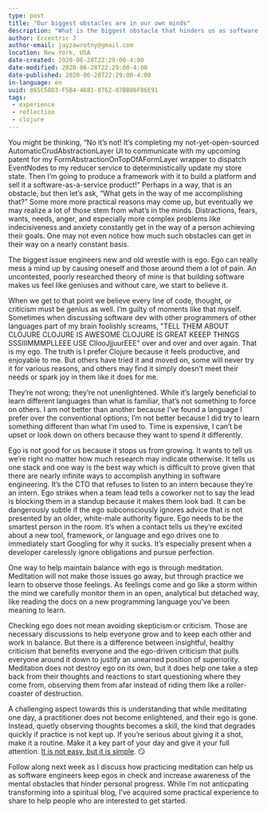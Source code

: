```yaml
---
type: post
title: "Our biggest obstacles are in our own minds"
description: "What is the biggest obstacle that hinders us as software engineers? It may be exactly what we imagine."
author: Eccentric J
author-email: jayzawrotny@gmail.com
location: New York, USA
date-created: 2020-06-28T22:29:00-4:00
date-modified: 2020-06-28T22:29:00-4:00
date-published: 2020-06-28T22:29:00-4:00
in-language: en
uuid: 865C58D3-F5B4-4681-8762-87BB86F86E91
tags:
 - experience
 - reflection
 - clojure
---
```


You might be thinking, &ldquo;No it&rsquo;s not! It&rsquo;s completing my not-yet-open-sourced AutomaticCrudAbstractionLayer UI to communicate with my upcoming patent for my FormAbstractionOnTopOfAFormLayer wrapper to dispatch EventNodes to my reducer service to deterministically update my store state. Then I&rsquo;m going to produce a framework with it to build a platform and sell it a software-as-a-service product!&rdquo; Perhaps in a way, that is an obstacle, but then let&rsquo;s ask, &ldquo;What gets in the way of me accomplishing that?&rdquo; Some more more practical reasons may come up, but eventually we may realize a lot of those stem from what&rsquo;s in the minds. Distractions, fears, wants, needs, anger, and especially more complex problems like indecisiveness and anxiety constantly get in the way of a person achieving their goals. One may not even notice how much such obstacles can get in their way on a nearly constant basis.

The biggest issue engineers new and old wrestle with is ego. Ego can really mess a mind up by causing oneself and those around them a lot of pain. An uncontested, poorly researched theory of mine is that building software makes us feel like geniuses and without care, we start to believe it.

When we get to that point we believe every line of code, thought, or criticism must be genius as well. I&rsquo;m guilty of moments like that myself. Sometimes when discussing software dev with other programmers of other languages part of my brain foolishly screams, "TELL THEM ABOUT CLOJURE CLOJURE IS AWESOME CLOJURE IS GREAT KEEEP THINGS SSSIIIMMMPLLEEE USE CllooJjjuurEEE" over and over and over again. That is my ego. The truth is I prefer Clojure because it feels productive, and enjoyable to me. But others have tried it and moved on, some will never try it for various reasons, and others may find it simply doesn&rsquo;t meet their needs or spark joy in them like it does for me.

They&rsquo;re not wrong; they&rsquo;re not unenlightened. While it&rsquo;s largely beneficial to learn different languages than what is familiar, that&rsquo;s not something to force on others. I am not better than another because I&rsquo;ve found a language I prefer over the conventional options; I&rsquo;m not better because I did try to learn something different than what I&rsquo;m used to. Time is expensive, I can&rsquo;t be upset or look down on others because they want to spend it differently.

Ego is not good for us because it stops us from growing. It wants to tell us we&rsquo;re right no matter how much research may indicate otherwise. It tells us one stack and one way is the best way which is difficult to prove given that there are nearly infinite ways to accomplish anything in software engineering. It&rsquo;s the CTO that refuses to listen to an intern because they&rsquo;re an intern. Ego strikes when a team lead tells a coworker not to say the lead is blocking them in a standup because it makes them look bad. It can be dangerously subtle if the ego subconsciously ignores advice that is not presented by an older, white-male authority figure. Ego needs to be the smartest person in the room. It&rsquo;s when a contact tells us they&rsquo;re excited about a new tool, framework, or language and ego drives one to immediately start Googling for why it sucks. It&rsquo;s especially present when a developer carelessly ignore obligations and pursue perfection.

One way to help maintain balance with ego is through meditation. Meditation will not make those issues go away, but through practice we learn to observe those feelings. As feelings come and go like a storm within the mind we carefully monitor them in an open, analytical but detached way, like reading the docs on a new programming language you&rsquo;ve been meaning to learn.

Checking ego does not mean avoiding skepticism or criticism. Those are necessary discussions to help everyone grow and to keep each other and work in balance. But there is a difference between insightful, healthy criticism that benefits everyone and the ego-driven criticism that pulls everyone around it down to justify an unearned position of superiority. Meditation does not destroy ego on its own, but it does help one take a step back from their thoughts and reactions to start questioning where they come from, observing them from afar instead of riding them like a roller-coaster of destruction.

A challenging aspect towards this is understanding that while meditating one day, a practitioner does not become enlightened, and their ego is gone. Instead, quietly observing thoughts becomes a skill, the kind that degrades quickly if practice is not kept up. If you&rsquo;re serious about giving it a shot, make it a routine. Make it a key part of your day and give it your full attention. [It is not easy, but it is simple](https://youtu.be/oytL881p-nQ). 😏

Follow along next week as I discuss how practicing meditation can help us as software engineers keep egos in check and increase awareness of the mental obstacles that hinder personal progress. While I&rsquo;m not anticpating transforming into a spiritual blog, I&rsquo;ve acquired some practical experience to share to help people who are interested to get started.
